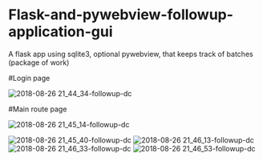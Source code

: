 # Flask-and-pywebview-followup-application-gui
A flask app using sqlite3, optional pywebview, that keeps track of batches (package of work) 

#Login page<br/>

![2018-08-26 21_44_34-followup-dc](https://user-images.githubusercontent.com/9250009/44631815-ec931800-a979-11e8-8a9e-6b81652bdf73.png)

#Main route page<br/>

![2018-08-26 21_45_14-followup-dc](https://user-images.githubusercontent.com/9250009/44631816-ef8e0880-a979-11e8-9ca9-6a585ce77727.png)

![2018-08-26 21_45_40-followup-dc](https://user-images.githubusercontent.com/9250009/44631818-f1f06280-a979-11e8-8309-0f8cc1a673ce.png)
![2018-08-26 21_46_13-followup-dc](https://user-images.githubusercontent.com/9250009/44631819-f452bc80-a979-11e8-9b48-d59b4367f3c2.png)
![2018-08-26 21_46_33-followup-dc](https://user-images.githubusercontent.com/9250009/44631820-f61c8000-a979-11e8-9c14-00ecbfe3fe09.png)
![2018-08-26 21_46_53-followup-dc](https://user-images.githubusercontent.com/9250009/44631821-fa489d80-a979-11e8-9aa2-c645be2642d8.png)
